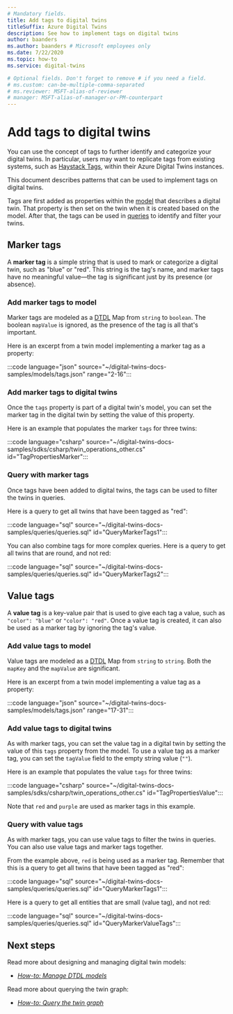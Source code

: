 ```yaml
---
# Mandatory fields.
title: Add tags to digital twins
titleSuffix: Azure Digital Twins
description: See how to implement tags on digital twins
author: baanders
ms.author: baanders # Microsoft employees only
ms.date: 7/22/2020
ms.topic: how-to
ms.service: digital-twins

# Optional fields. Don't forget to remove # if you need a field.
# ms.custom: can-be-multiple-comma-separated
# ms.reviewer: MSFT-alias-of-reviewer
# manager: MSFT-alias-of-manager-or-PM-counterpart
---
```


# Add tags to digital twins 

You can use the concept of tags to further identify and categorize your digital twins. In particular, users may want to replicate tags from existing systems, such as [Haystack Tags](https://project-haystack.org/doc/TagModel), within their Azure Digital Twins instances. 

This document describes patterns that can be used to implement tags on digital twins.

Tags are first added as properties within the [model](concepts-models.md) that describes a digital twin. That property is then set on the twin when it is created based on the model. After that, the tags can be used in [queries](concepts-query-language.md) to identify and filter your twins.

## Marker tags 

A **marker tag** is a simple string that is used to mark or categorize a digital twin, such as "blue" or "red". This string is the tag's name, and marker tags have no meaningful value—the tag is significant just by its presence (or absence). 

### Add marker tags to model 

Marker tags are modeled as a [DTDL](https://github.com/Azure/opendigitaltwins-dtdl/blob/master/DTDL/v2/dtdlv2.md) Map from `string` to `boolean`. The boolean `mapValue` is ignored, as the presence of the tag is all that's important. 

Here is an excerpt from a twin model implementing a marker tag as a property:

:::code language="json" source="~/digital-twins-docs-samples/models/tags.json" range="2-16":::

### Add marker tags to digital twins

Once the `tags` property is part of a digital twin's model, you can set the marker tag in the digital twin by setting the value of this property. 

Here is an example that populates the marker `tags` for three twins:

:::code language="csharp" source="~/digital-twins-docs-samples/sdks/csharp/twin_operations_other.cs" id="TagPropertiesMarker":::

### Query with marker tags

Once tags have been added to digital twins, the tags can be used to filter the twins in queries. 

Here is a query to get all twins that have been tagged as "red": 

:::code language="sql" source="~/digital-twins-docs-samples/queries/queries.sql" id="QueryMarkerTags1":::

You can also combine tags for more complex queries. Here is a query to get all twins that are round, and not red: 

:::code language="sql" source="~/digital-twins-docs-samples/queries/queries.sql" id="QueryMarkerTags2":::

## Value tags 

A **value tag** is a key-value pair that is used to give each tag a value, such as `"color": "blue"` or `"color": "red"`. Once a value tag is created, it can also be used as a marker tag by ignoring the tag's value. 

### Add value tags to model 

Value tags are modeled as a [DTDL](https://github.com/Azure/opendigitaltwins-dtdl/blob/master/DTDL/v2/dtdlv2.md) Map from `string` to `string`. Both the `mapKey` and the `mapValue` are significant. 

Here is an excerpt from a twin model implementing a value tag as a property:

:::code language="json" source="~/digital-twins-docs-samples/models/tags.json" range="17-31":::

### Add value tags to digital twins

As with marker tags, you can set the value tag in a digital twin by setting the value of this `tags` property from the model. To use a value tag as a marker tag, you can set the `tagValue` field to the empty string value (`""`). 

Here is an example that populates the value `tags` for three twins:

:::code language="csharp" source="~/digital-twins-docs-samples/sdks/csharp/twin_operations_other.cs" id="TagPropertiesValue":::

Note that `red` and `purple` are used as marker tags in this example.

### Query with value tags

As with marker tags, you can use value tags to filter the twins in queries. You can also use value tags and marker tags together.

From the example above, `red` is being used as a marker tag. Remember that this is a query to get all twins that have been tagged as "red": 

:::code language="sql" source="~/digital-twins-docs-samples/queries/queries.sql" id="QueryMarkerTags1":::

Here is a query to get all entities that are small (value tag), and not red: 

:::code language="sql" source="~/digital-twins-docs-samples/queries/queries.sql" id="QueryMarkerValueTags":::

## Next steps

Read more about designing and managing digital twin models:
* [*How-to: Manage DTDL models*](how-to-manage-model.md)

Read more about querying the twin graph:
* [*How-to: Query the twin graph*](how-to-query-graph.md)